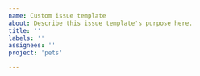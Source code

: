 ```yaml
---
name: Custom issue template
about: Describe this issue template's purpose here.
title: ''
labels: ''
assignees: ''
project: 'pets'

---
```




